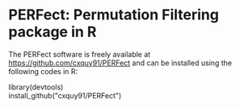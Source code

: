 # PERFect: Permutation Filtering package in R

The PERFect software is freely available at https://github.com/cxquy91/PERFect and can be installed using the following codes in R: 

library(devtools)  
install_github("cxquy91/PERFect")
